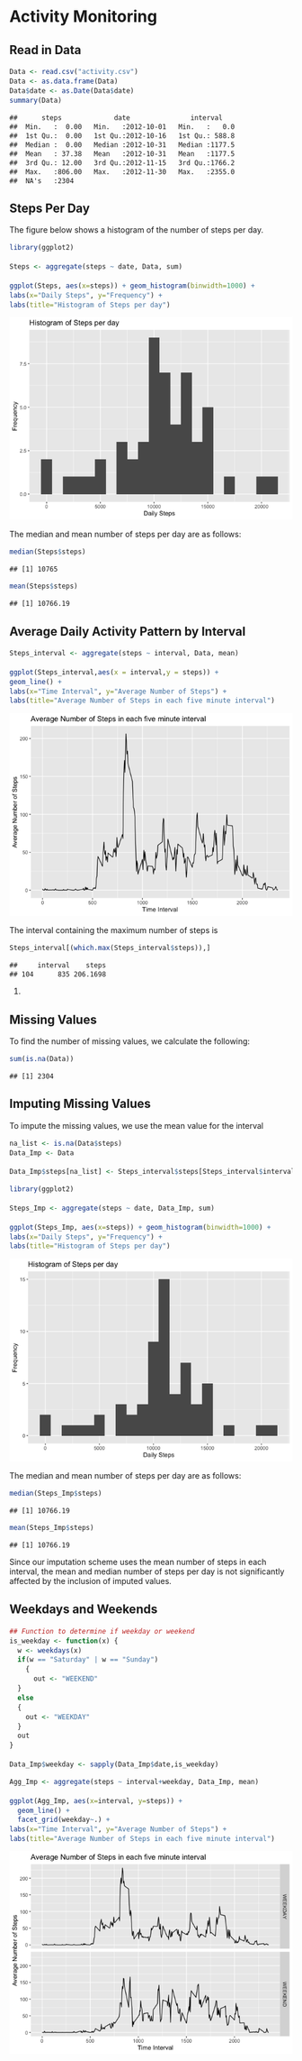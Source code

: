 Activity Monitoring
================

Read in Data
------------

``` r
Data <- read.csv("activity.csv")
Data <- as.data.frame(Data)
Data$date <- as.Date(Data$date)
summary(Data)
```

    ##      steps             date               interval     
    ##  Min.   :  0.00   Min.   :2012-10-01   Min.   :   0.0  
    ##  1st Qu.:  0.00   1st Qu.:2012-10-16   1st Qu.: 588.8  
    ##  Median :  0.00   Median :2012-10-31   Median :1177.5  
    ##  Mean   : 37.38   Mean   :2012-10-31   Mean   :1177.5  
    ##  3rd Qu.: 12.00   3rd Qu.:2012-11-15   3rd Qu.:1766.2  
    ##  Max.   :806.00   Max.   :2012-11-30   Max.   :2355.0  
    ##  NA's   :2304

Steps Per Day
-------------

The figure below shows a histogram of the number of steps per day.

``` r
library(ggplot2)

Steps <- aggregate(steps ~ date, Data, sum)

ggplot(Steps, aes(x=steps)) + geom_histogram(binwidth=1000) +
labs(x="Daily Steps", y="Frequency") + 
labs(title="Histogram of Steps per day")
```

![](PA1_template_files/figure-markdown_github/unnamed-chunk-2-1.png)

The median and mean number of steps per day are as follows:

``` r
median(Steps$steps)
```

    ## [1] 10765

``` r
mean(Steps$steps)
```

    ## [1] 10766.19

Average Daily Activity Pattern by Interval
------------------------------------------

``` r
Steps_interval <- aggregate(steps ~ interval, Data, mean)

ggplot(Steps_interval,aes(x = interval,y = steps)) +
geom_line() +
labs(x="Time Interval", y="Average Number of Steps") + 
labs(title="Average Number of Steps in each five minute interval")
```

![](PA1_template_files/figure-markdown_github/unnamed-chunk-5-1.png)

The interval containing the maximum number of steps is

``` r
Steps_interval[(which.max(Steps_interval$steps)),]
```

    ##     interval    steps
    ## 104      835 206.1698

1.  

Missing Values
--------------

To find the number of missing values, we calculate the following:

``` r
sum(is.na(Data))
```

    ## [1] 2304

Imputing Missing Values
-----------------------

To impute the missing values, we use the mean value for the interval

``` r
na_list <- is.na(Data$steps)
Data_Imp <- Data

Data_Imp$steps[na_list] <- Steps_interval$steps[Steps_interval$interval %in% Data_Imp$interval]
```

``` r
library(ggplot2)

Steps_Imp <- aggregate(steps ~ date, Data_Imp, sum)

ggplot(Steps_Imp, aes(x=steps)) + geom_histogram(binwidth=1000) +
labs(x="Daily Steps", y="Frequency") + 
labs(title="Histogram of Steps per day")
```

![](PA1_template_files/figure-markdown_github/unnamed-chunk-9-1.png)

The median and mean number of steps per day are as follows:

``` r
median(Steps_Imp$steps)
```

    ## [1] 10766.19

``` r
mean(Steps_Imp$steps)
```

    ## [1] 10766.19

Since our imputation scheme uses the mean number of steps in each interval, the mean and median number of steps per day is not significantly affected by the inclusion of imputed values.

Weekdays and Weekends
---------------------

``` r
## Function to determine if weekday or weekend
is_weekday <- function(x) {
  w <- weekdays(x)
  if(w == "Saturday" | w == "Sunday")
    {
      out <- "WEEKEND"
  }
  else
  {
    out <- "WEEKDAY"
  }
  out
}
  
Data_Imp$weekday <- sapply(Data_Imp$date,is_weekday)
```

``` r
Agg_Imp <- aggregate(steps ~ interval+weekday, Data_Imp, mean)

ggplot(Agg_Imp, aes(x=interval, y=steps)) +
  geom_line() +
  facet_grid(weekday~.) + 
labs(x="Time Interval", y="Average Number of Steps") + 
labs(title="Average Number of Steps in each five minute interval")
```

![](PA1_template_files/figure-markdown_github/unnamed-chunk-13-1.png)
